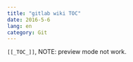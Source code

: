 ```yaml
---
title: "gitlab wiki TOC"
date: 2016-5-6
lang: en
category: Git
---
```


`[[_TOC_]]`, NOTE: preview mode not work.
